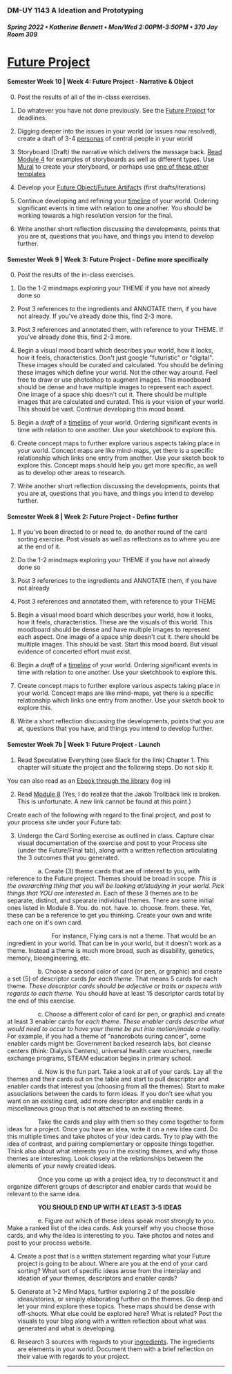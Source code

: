 ### DM-UY 1143 A Ideation and Prototyping
##### Spring 2022 • Katherine Bennett • Mon/Wed 2:00PM-3:50PM • 370 Jay Room 309

# [Future Project](https://github.com/IDMNYU/IdeationPrototypingSpring2022_Bennett/blob/main/Future.md)

#### Semester Week 10 | Week 4: Future Project - Narrative & Object

0. Post the results of all of the in-class exercises.

1. Do whatever you have not done previously. See the [Future Project](https://github.com/IDMNYU/IdeationPrototypingSpring2022_Bennett/blob/main/Future.md) for deadlines.

2. Digging deeper into the issues in your world (or issues now resolved), create a draft of 3-4 [personas](https://github.com/IDMNYU/DMUY1143_A_IdeationPrototyping_Spring2021_Bennett/blob/main/Personas.md) of central people in your world


3. Storyboard (Draft) the narrative which delivers the message back. [Read Module 4](https://teaching.polishedsolid.com/ip/mod4/content/index.html#/?_k=sreswl) for examples of storyboards as well as different types. Use [Mural](https://www.mural.co/templates/storyboarding-1?) to create your storyboard, or perhaps use [one of these other templates](https://github.com/IDMNYU/CreativeCoding_1133-C_Bennett_Fall18/tree/master/storyboardTemplates)


4. Develop your [Future Object/Future Artifact](FutureArtifact.md)s (first drafts/iterations)


5. Continue developing and refining your [timeline](narrative_timeline.md) of your world. Ordering significant events in time with relation to one another. You should be working towards a high resolution version for the final.

6. Write another short reflection discussing the developments, points that you are at, questions that you have, and things you intend to develop further.



#### Semester Week 9 | Week 3: Future Project - Define more specifically

0. Post the results of the in-class exercises.

1. Do the 1-2 mindmaps exploring your THEME if you have not already done so

2. Post 3 references to the ingredients and ANNOTATE them, if you have not already. If you've already done this, find 2-3 more.

3. Post 3 references and annotated them, with reference to your THEME. If you've already done this, find 2-3 more.

4. Begin a visual mood board which describes your world, how it looks, how it feels, characteristics. Don't just google "futuristic" or "digital". These images should be curated and calculated. You should be defining these images which define your world. Not the other way around. Feel free to draw or use photoshop to augment images. This moodboard should be dense and have multiple images to represent each aspect. One image of a space ship doesn't cut it. There should be multiple images that are calculated and curated. This is your vision of your world. This should be vast. Continue developing this mood board. 

5. Begin a _draft_ of a [timeline](timeline.md) of your world. Ordering significant events in time with relation to one another. Use your sketchbook to explore this.


6. Create concept maps to further explore various aspects taking place in your world. Concept maps are like mind-maps, yet there is a specific relationship which links one entry from another. Use your sketch book to explore this. Concept maps should help you get more specific, as well as to develop other areas to research. 


8. Write another short reflection discussing the developments, points that you are at, questions that you have, and things you intend to develop further.



#### Semester Week 8 | Week 2: Future Project - Define further


1. If you've been directed to or need to, do another round of the card sorting exercise. Post visuals as well as reflections as to where you are at the end of it.

2. Do the 1-2 mindmaps exploring your THEME if you have not already done so

3. Post 3 references to the ingredients and ANNOTATE them, if you have not already

4. Post 3 references and annotated them, with reference to your THEME

5. Begin a visual mood board which describes your world, how it looks, how it feels, characteristics. These are the visuals of this world. This moodboard should be dense and have multiple images to represent each aspect. One image of a space ship doesn't cut it. there should be multiple images. This should be vast. Start this mood board. But visual evidence of concerted effort must exist.

6. Begin a _draft_ of a [timeline](timeline.md) of your world. Ordering significant events in time with relation to one another. Use your sketchbook to explore this.


7. Create concept maps to further explore various aspects taking place in your world. Concept maps are like mind-maps, yet there is a specific relationship which links one entry from another. Use your sketch book to explore this.


8. Write a short reflection discussing the developments, points that you are at, questions that you have, and things you intend to develop further.


#### Semester Week 7b | Week 1: Future Project - Launch

1. Read Speculative Everything (see Slack for the link) Chapter 1. This chapter will situate the project and the following steps. Do not skip it. 

You can also read as an [Ebook through the library](https://getit.library.nyu.edu/go/9463476) (log in)

2. Read [Module 8](http://teaching.polishedsolid.com/ip/mod8/content/index.html#/?_k=6m31cj)
(Yes, I do realize that the Jakob Trollbäck link is broken. This is unfortunate. A new link cannot be found at this point.)

Create each of the following with regard to the final project, and post to your process site under your Future tab:

3. Undergo the Card Sorting exercise as outlined in class. Capture clear visual documentation of the exercise and post to your Process site (under the Future/Final tab),  along with a written reflection articulating the 3 outcomes that you generated.

  &nbsp;&nbsp;&nbsp;&nbsp;&nbsp;&nbsp;&nbsp;&nbsp;&nbsp;&nbsp;&nbsp;&nbsp;&nbsp;&nbsp;&nbsp;&nbsp;&nbsp;&nbsp;a. Create (3) theme cards that are of interest to you, with reference to the Future project. Themes should be broad in scope. _This is the overarching thing that you will be looking at/studying in your world. Pick things that YOU are interested in_. Each of these 3 themes are to be separate, distinct, and spearate individual themes. There are some initial ones listed in Module 8. You. do. not. have. to. choose. from. these. Yet, these can be a reference to get you thinking. Create your own and write each one on it's own card.

   &nbsp;&nbsp;&nbsp;&nbsp;&nbsp;&nbsp;&nbsp;&nbsp;&nbsp;&nbsp;&nbsp;&nbsp;&nbsp;&nbsp;&nbsp;&nbsp;&nbsp;&nbsp; &nbsp;&nbsp;&nbsp;&nbsp;&nbsp;&nbsp; For instance, Flying cars is not a theme. That would be an ingredient in your world. That can be in your world, but it doesn't work as a theme. Instead a theme is much more broad, such as disability, genetics, memory, bioengineering, etc.

  &nbsp;&nbsp;&nbsp;&nbsp;&nbsp;&nbsp;&nbsp;&nbsp;&nbsp;&nbsp;&nbsp;&nbsp;&nbsp;&nbsp;&nbsp;&nbsp;&nbsp;&nbsp;b. Choose a second color of card (or pen, or graphic) and create a set (5) of descriptor cards _for each theme_. That means 5 cards for each theme. *These descriptor cards should be adjective or traits or aspects with regards to each theme.* You should have at least 15 descriptor cards total by the end of this exercise.

  &nbsp;&nbsp;&nbsp;&nbsp;&nbsp;&nbsp;&nbsp;&nbsp;&nbsp;&nbsp;&nbsp;&nbsp;&nbsp;&nbsp;&nbsp;&nbsp;&nbsp;&nbsp;c. Choose a different color of card (or pen, or graphic) and create at least 3 enabler cards for _each theme_. *These enabler cards describe what would need to occur to have your theme be put into motion/made a reality.* For example, if you had a theme of "nanorobots curing cancer", some enabler cards might be: Government backed research labs, bot cleanse centers (think: Dialysis Centers), universal health care vouchers, needle exchange programs, STEAM education begins in primary school.

  &nbsp;&nbsp;&nbsp;&nbsp;&nbsp;&nbsp;&nbsp;&nbsp;&nbsp;&nbsp;&nbsp;&nbsp;&nbsp;&nbsp;&nbsp;&nbsp;&nbsp;&nbsp;d. Now is the fun part. Take a look at all of your cards. Lay all the themes and their cards out on the table and start to pull descriptor and enabler cards that interest you (choosing from all the themes). Start to make associations between the cards to form ideas. If you don’t see what you want on an existing card, add more descriptor and enabler cards in a miscellaneous group that is not attached to an existing theme.

  &nbsp;&nbsp;&nbsp;&nbsp;&nbsp;&nbsp;&nbsp;&nbsp;&nbsp;&nbsp;&nbsp;&nbsp;&nbsp;&nbsp;&nbsp;&nbsp;&nbsp;&nbsp;Take the cards and play with them so they come together to form ideas for a project. Once you have an idea, write it on a new idea card. Do this multiple times and take photos of your idea cards. Try to play with the idea of contrast, and pairing complementary or opposite things together. Think also about what interests you in the existing themes, and why those themes are interesting. Look closely at the relationships between the elements of your newly created ideas.

  &nbsp;&nbsp;&nbsp;&nbsp;&nbsp;&nbsp;&nbsp;&nbsp;&nbsp;&nbsp;&nbsp;&nbsp;&nbsp;&nbsp;&nbsp;&nbsp;&nbsp;&nbsp;Once you come up with a project idea, try to deconstruct it and organize different groups of descriptor and enabler cards that would be relevant to the same idea. 

  &nbsp;&nbsp;&nbsp;&nbsp;&nbsp;&nbsp;&nbsp;&nbsp;&nbsp;&nbsp;&nbsp;&nbsp;&nbsp;&nbsp;&nbsp;&nbsp;&nbsp;&nbsp;<strong>YOU SHOULD END UP WITH AT LEAST 3-5 IDEAS</strong>

  &nbsp;&nbsp;&nbsp;&nbsp;&nbsp;&nbsp;&nbsp;&nbsp;&nbsp;&nbsp;&nbsp;&nbsp;&nbsp;&nbsp;&nbsp;&nbsp;&nbsp;&nbsp;e. Figure out which of these ideas speak most strongly to you. Make a ranked list of the idea cards. Ask yourself why you choose those cards, and why the idea is interesting to you. Take photos and notes and post to your process website.


4. Create a post that is a written statement regarding what your Future project is going to be about. Where are you at the end of your card sorting? What sort of specific ideas arose from the interplay and ideation of your themes, descriptors and enabler cards?

5. Generate at 1-2 Mind Maps, further exploring 2 of the possible ideas/stories, or simiply elaborating further on the themes. Go deep and let your mind explore these topics. These maps should be dense with off-shoots. What else could be explored here? What is related? Post the visuals to your blog along with a written reflection about what was generated and what is developing.

     
6. Research 3 sources with regards to your [ingredients](https://github.com/IDMNYU/IdeationPrototypingSpring2022_Bennett/blob/main/Future.md). The ingredients are elements in your world. Document them with a brief reflection on their value with regards to your project.

---


